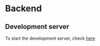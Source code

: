 # Backend

## Development server

To start the development server, check [here](https://github.com/luizgustavojunqueira/grupo_06_PW-T02-2024-1/blob/main/README.md)
